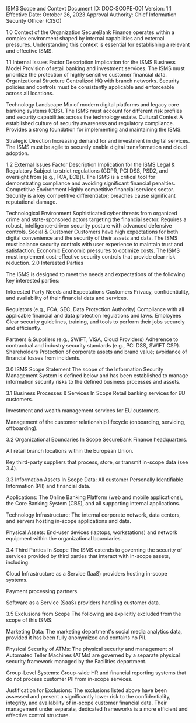 ISMS Scope and Context
Document ID: DOC-SCOPE-001
Version: 1.1
Effective Date: October 26, 2023
Approval Authority: Chief Information Security Officer (CISO)

1.0 Context of the Organization
SecureBank Finance operates within a complex environment shaped by internal capabilities and external pressures. Understanding this context is essential for establishing a relevant and effective ISMS.

1.1 Internal Issues
Factor	Description	Implication for the ISMS
Business Model	Provision of retail banking and investment services.	The ISMS must prioritize the protection of highly sensitive customer financial data.
Organizational Structure	Centralized HQ with branch networks.	Security policies and controls must be consistently applicable and enforceable across all locations.

Technology Landscape	Mix of modern digital platforms and legacy core banking systems (CBS).	The ISMS must account for different risk profiles and security capabilities across the technology estate.
Cultural Context	A established culture of security awareness and regulatory compliance.	Provides a strong foundation for implementing and maintaining the ISMS.

Strategic Direction	Increasing demand for and investment in digital services.	The ISMS must be agile to securely enable digital transformation and cloud adoption.

1.2 External Issues
Factor	Description	Implication for the ISMS
Legal & Regulatory	Subject to strict regulations (GDPR, PCI DSS, PSD2, and oversight from [e.g., FCA, ECB]).	The ISMS is a critical tool for demonstrating compliance and avoiding significant financial penalties.
Competitive Environment	Highly competitive financial services sector.	Security is a key competitive differentiator; breaches cause significant reputational damage.

Technological Environment	Sophisticated cyber threats from organized crime and state-sponsored actors targeting the financial sector.	Requires a robust, intelligence-driven security posture with advanced defensive controls.
Social & Customer	Customers have high expectations for both digital convenience and the security of their assets and data.	The ISMS must balance security controls with user experience to maintain trust and satisfaction.
Economic	Economic pressures to optimize costs.	The ISMS must implement cost-effective security controls that provide clear risk reduction.
2.0 Interested Parties

The ISMS is designed to meet the needs and expectations of the following key interested parties:

Interested Party	Needs and Expectations
Customers	Privacy, confidentiality, and availability of their financial data and services.

Regulators (e.g., FCA, SEC, Data Protection Authority)	Compliance with all applicable financial and data protection regulations and laws.
Employees	Clear security guidelines, training, and tools to perform their jobs securely and efficiently.

Partners & Suppliers (e.g., SWIFT, VISA, Cloud Providers)	Adherence to contractual and industry security standards (e.g., PCI DSS, SWIFT CSP).
Shareholders	Protection of corporate assets and brand value; avoidance of financial losses from incidents.

3.0 ISMS Scope Statement
The scope of the Information Security Management System is defined below and has been established to manage information security risks to the defined business processes and assets.

3.1 Business Processes & Services In Scope
Retail banking services for EU customers.

Investment and wealth management services for EU customers.

Management of the customer relationship lifecycle (onboarding, servicing, offboarding).

3.2 Organizational Boundaries In Scope
SecureBank Finance headquarters.

All retail branch locations within the European Union.

Key third-party suppliers that process, store, or transmit in-scope data (see 3.4).

3.3 Information Assets In Scope
Data: All customer Personally Identifiable Information (PII) and financial data.

Applications: The Online Banking Platform (web and mobile applications), the Core Banking System (CBS), and all supporting internal applications.

Technology Infrastructure: The internal corporate network, data centers, and servers hosting in-scope applications and data.

Physical Assets: End-user devices (laptops, workstations) and network equipment within the organizational boundaries.

3.4 Third Parties In Scope
The ISMS extends to governing the security of services provided by third parties that interact with in-scope assets, including:

Cloud Infrastructure as a Service (IaaS) providers hosting in-scope systems.

Payment processing partners.

Software as a Service (SaaS) providers handling customer data.

3.5 Exclusions from Scope
The following are explicitly excluded from the scope of this ISMS:

Marketing Data: The marketing department's social media analytics data, provided it has been fully anonymized and contains no PII.

Physical Security of ATMs: The physical security and management of Automated Teller Machines (ATMs) are governed by a separate physical security framework managed by the Facilities department.

Group-Level Systems: Group-wide HR and financial reporting systems that do not process customer PII from in-scope services.

Justification for Exclusions: The exclusions listed above have been assessed and present a significantly lower risk to the confidentiality, integrity, and availability of in-scope customer financial data. Their management under separate, dedicated frameworks is a more efficient and effective control structure.

